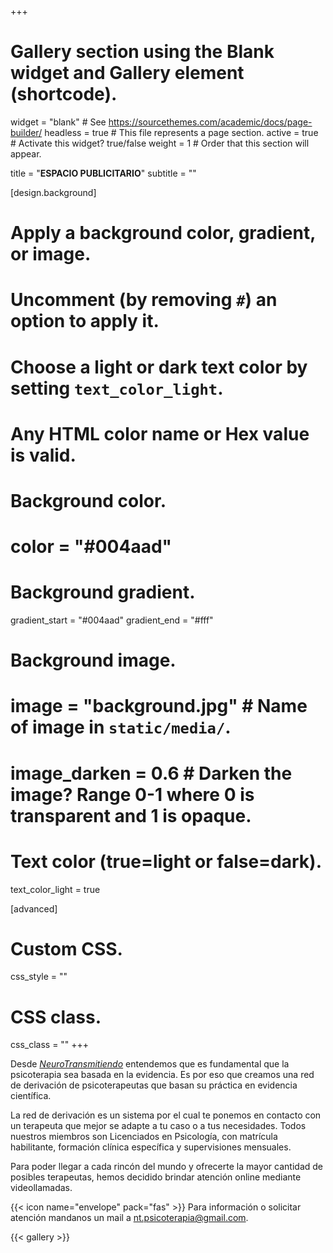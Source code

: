 +++
# Gallery section using the Blank widget and Gallery element (shortcode).
widget = "blank"  # See https://sourcethemes.com/academic/docs/page-builder/
headless = true  # This file represents a page section.
active = true  # Activate this widget? true/false
weight = 1  # Order that this section will appear.

title = "**ESPACIO PUBLICITARIO**"
subtitle = ""

[design.background]
  # Apply a background color, gradient, or image.
  #   Uncomment (by removing `#`) an option to apply it.
  #   Choose a light or dark text color by setting `text_color_light`.
  #   Any HTML color name or Hex value is valid.
  
  # Background color.
  # color = "#004aad"
  
  # Background gradient.
   gradient_start = "#004aad"
   gradient_end = "#fff"
  
  # Background image.
  # image = "background.jpg"  # Name of image in `static/media/`.
  # image_darken = 0.6  # Darken the image? Range 0-1 where 0 is transparent and 1 is opaque.

  # Text color (true=light or false=dark).
   text_color_light = true  
  
[advanced]
 # Custom CSS. 
 css_style = ""
 
 # CSS class.
 css_class = ""
+++


Desde [*NeuroTransmitiendo*](https://www.neurotransmitiendo.org/) entendemos que es fundamental que la psicoterapia sea basada en la evidencia. Es por eso que creamos una red de derivación de psicoterapeutas que basan su práctica en evidencia científica.

La red de derivación es un sistema por el cual te ponemos en contacto con un terapeuta que mejor se adapte a tu caso o a tus necesidades. Todos nuestros miembros son Licenciados en Psicología, con matrícula habilitante, formación clínica específica y supervisiones mensuales. 

Para poder llegar a cada rincón del mundo y ofrecerte la mayor cantidad de posibles terapeutas, hemos decidido brindar atención online mediante videollamadas.

{{< icon name="envelope" pack="fas" >}} Para información o solicitar atención mandanos un mail a nt.psicoterapia@gmail.com.

{{< gallery >}}
